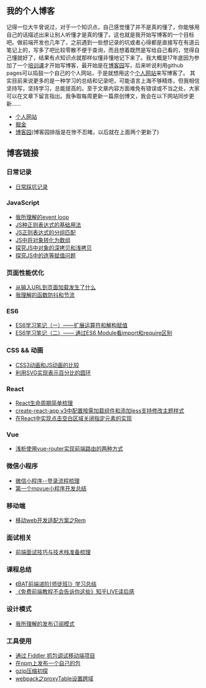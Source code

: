 ## 我的个人博客
记得一位大牛曾说过，对于一个知识点，自己感觉懂了并不是真的懂了，你能够用自己的话描述出来让别人听懂才是真的懂了。这也就是我开始写博客的一个目标吧。做前端开发也几年了，之前遇到一些想记录的坑或者心得都是直接写在有道云笔记上的，写多了吧比较零散不便于查询，而且想着既然是写给自己看的，觉得自己懂就好了，结果有点知识点就那样似懂非懂地记下来了。我大概是17年底因为参加了一个[培训课](https://wancheng7.github.io/post/a22d4e29.html)才开始写博客，最开始是在[博客园](http://www.cnblogs.com/wancheng7)写，后来听说利用github pages可以捣鼓一个自己的个人网站，于是就想用这个[个人网站](https://wancheng7.github.io/)来写博客了。 其实目前来说更多的是一种学习的总结和记录吧，可能语言上海不够精炼，但我相信坚持写，坚持学习，总能提高的。至于文章内容方面难免有错误或不当之处，大家可以在文章下留言指出。我争取每周更新一篇原创博文，我会在以下网站同步更新……
- [个人网站](https://wancheng7.github.io/)
- [掘金](https://juejin.im/user/584955940ce463005c481f60)
- [博客园](http://www.cnblogs.com/wancheng7)(博客园排版是在惨不忍睹，以后就在上面两个更新了)

## 博客链接
### 日常记录
- [日常踩坑记录](https://github.com/wanCheng7/wancheng7.github.io/issues/16)
### JavaScript
- [我所理解的event loop](https://wancheng7.github.io/post/5d54f45f.html)
- [JS种正则表达式的基础用法](https://wancheng7.github.io/post/10937cb.html)
- [JS正则表达式的分组匹配](https://wancheng7.github.io/post/41ca68e.html)
- [JS中将对象转化为数组](https://wancheng7.github.io/post/4da1c743.html)
- [探究JS中对象的深拷贝和浅拷贝](https://wancheng7.github.io/post/ad7f4826.html)
- [探究JS中的连等赋值问题](https://wancheng7.github.io/post/c080eeb1.html)

### 页面性能优化
- [从输入URL到页面加载发生了什么](https://wancheng7.github.io/post/e277deca.html)
- [我理解的函数防抖和节流](https://github.com/wanCheng7/wancheng7.github.io/issues/14)

### ES6
- [ES6学习笔记（一）——扩展运算符和解构赋值](https://wancheng7.github.io/post/59cf2dea.html)
- [ES6学习笔记（二）—— 通过ES6 Module看import和require区别](https://wancheng7.github.io/post/594701d3.html)

### CSS && 动画 
- [CSS3动画和JS动画的比较](https://wancheng7.github.io/post/6707751a.html)
- [利用SVG实现表示百分比的圆环](https://github.com/wanCheng7/wancheng7.github.io/issues/18)

### React
- [React生命周期简单梳理](https://wancheng7.github.io/post/33cf40df.html)
- [create-react-app v3中配置按需加载组件和添加less支持修改主题样式](https://wancheng7.github.io/post/e0c50683.html)
- [在React中实现点击空白区域关闭指定元素的实现](https://github.com/wanCheng7/wancheng7.github.io/issues/15)

### Vue
- [浅析使用vue-router实现前端路由的两种方式](https://wancheng7.github.io/post/2f3d2375.html)

### 微信小程序
- [微信小程序--登录流程梳理](https://wancheng7.github.io/post/50039207.html)
- [第一个mpvue小程序开发总结](https://wancheng7.github.io/post/c9a6ab9.html)

### 移动端
- [移动web开发适配方案之Rem](https://wancheng7.github.io/post/5590b762.html)

### 面试相关
- [前端面试技巧与技术栈准备梳理](https://wancheng7.github.io/post/e7b60f06.html)

### 课程总结
- [《BAT前端进阶[师徒班]》学习总结](https://wancheng7.github.io/post/a22d4e29.html)
- [《免费前端教程不会告诉你这些》知乎LIVE读后感](https://wancheng7.github.io/post/f3fa0421.html)

### 设计模式
- [我所理解的发布订阅模式](https://wancheng7.github.io/post/9f4d4a04.html)

### 工具使用
- [通过 Fiddler 抓包调试移动端项目](https://wancheng7.github.io/post/e105a76b.html)
- [在npm上发布一个自己的包](https://wancheng7.github.io/post/b43e440c.html)
- [gzip压缩初探](https://wancheng7.github.io/post/8fd42718.html)
- [webpack之proxyTable设置跨域](https://wancheng7.github.io/post/982e08e3.html)

